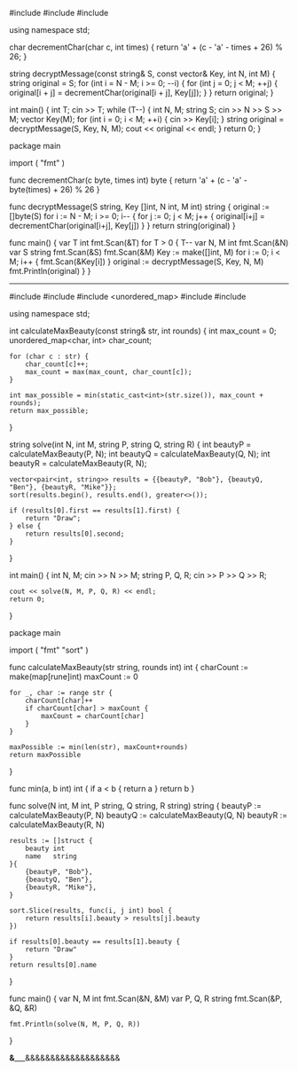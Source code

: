 #include <iostream>
#include <vector>
#include <string>

using namespace std;

char decrementChar(char c, int times) {
    return 'a' + (c - 'a' - times + 26) % 26;
}

string decryptMessage(const string& S, const vector<int>& Key, int N, int M) {
    string original = S;
    for (int i = N - M; i >= 0; --i) {
        for (int j = 0; j < M; ++j) {
            original[i + j] = decrementChar(original[i + j], Key[j]);
        }
    }
    return original;
}

int main() {
    int T;
    cin >> T;
    while (T--) {
        int N, M;
        string S;
        cin >> N >> S >> M;
        vector<int> Key(M);
        for (int i = 0; i < M; ++i) {
            cin >> Key[i];
        }
        string original = decryptMessage(S, Key, N, M);
        cout << original << endl;
    }
    return 0;
}


package main

import (
    "fmt"
)

func decrementChar(c byte, times int) byte {
    return 'a' + (c - 'a' - byte(times) + 26) % 26
}

func decryptMessage(S string, Key []int, N int, M int) string {
    original := []byte(S)
    for i := N - M; i >= 0; i-- {
        for j := 0; j < M; j++ {
            original[i+j] = decrementChar(original[i+j], Key[j])
        }
    }
    return string(original)
}

func main() {
    var T int
    fmt.Scan(&T)
    for T > 0 {
        T--
        var N, M int
        fmt.Scan(&N)
        var S string
        fmt.Scan(&S)
        fmt.Scan(&M)
        Key := make([]int, M)
        for i := 0; i < M; i++ {
            fmt.Scan(&Key[i])
        }
        original := decryptMessage(S, Key, N, M)
        fmt.Println(original)
    }
}


_________________________________

#include <iostream>
#include <string>
#include <unordered_map>
#include <algorithm>
#include <vector>

using namespace std;

int calculateMaxBeauty(const string& str, int rounds) {
    int max_count = 0;
    unordered_map<char, int> char_count;

    for (char c : str) {
        char_count[c]++;
        max_count = max(max_count, char_count[c]);
    }

    int max_possible = min(static_cast<int>(str.size()), max_count + rounds);
    return max_possible;
}

string solve(int N, int M, string P, string Q, string R) {
    int beautyP = calculateMaxBeauty(P, N);
    int beautyQ = calculateMaxBeauty(Q, N);
    int beautyR = calculateMaxBeauty(R, N);

    vector<pair<int, string>> results = {{beautyP, "Bob"}, {beautyQ, "Ben"}, {beautyR, "Mike"}};
    sort(results.begin(), results.end(), greater<>());

    if (results[0].first == results[1].first) {
        return "Draw";
    } else {
        return results[0].second;
    }
}

int main() {
    int N, M;
    cin >> N >> M;
    string P, Q, R;
    cin >> P >> Q >> R;

    cout << solve(N, M, P, Q, R) << endl;
    return 0;
}



package main

import (
    "fmt"
    "sort"
)

func calculateMaxBeauty(str string, rounds int) int {
    charCount := make(map[rune]int)
    maxCount := 0

    for _, char := range str {
        charCount[char]++
        if charCount[char] > maxCount {
            maxCount = charCount[char]
        }
    }

    maxPossible := min(len(str), maxCount+rounds)
    return maxPossible
}

func min(a, b int) int {
    if a < b {
        return a
    }
    return b
}

func solve(N int, M int, P string, Q string, R string) string {
    beautyP := calculateMaxBeauty(P, N)
    beautyQ := calculateMaxBeauty(Q, N)
    beautyR := calculateMaxBeauty(R, N)

    results := []struct {
        beauty int
        name   string
    }{
        {beautyP, "Bob"},
        {beautyQ, "Ben"},
        {beautyR, "Mike"},
    }

    sort.Slice(results, func(i, j int) bool {
        return results[i].beauty > results[j].beauty
    })

    if results[0].beauty == results[1].beauty {
        return "Draw"
    }
    return results[0].name
}

func main() {
    var N, M int
    fmt.Scan(&N, &M)
    var P, Q, R string
    fmt.Scan(&P, &Q, &R)

    fmt.Println(solve(N, M, P, Q, R))
}

______&_________&&&&&&&&&&&&&&&&&&&



